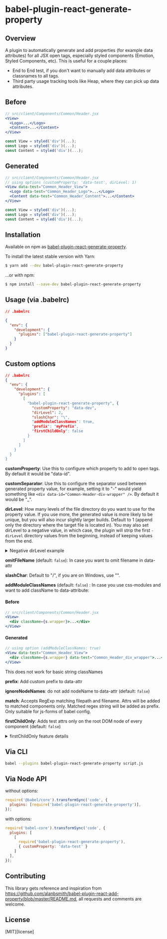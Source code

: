# babel-plugin-react-generate-property

## Overview 
A plugin to automatically generate and add properties (for example data attributes) for all JSX open tags, especially styled components (Emotion, Styled Components, etc).
This is useful for a couple places:
- End to End test, if you don't want to manually add data attributes or classnames to all tags.
- Third party usage tracking tools like Heap, where they can pick up data attributes.

## Before
```jsx
// src/client/Components/Common/Header.jsx
<View>
  <Logo>...</Logo>
  <Content>...</Content>
</View>

const View = styled('div')(...);
const Logo = styled('div')(...);
const Content = styled('div')(...);
```

## Generated
```jsx
// src/client/Components/Common/Header.jsx
// using options (customProperty: 'data-test', dirLevel: 1)
<View data-test="Common_Header_View">
  <Logo data-test="Common_Header_Logo">...</Logo>
  <Content data-test="Common_Header_Content">...</Content>
</View>

const View = styled('div')(...);
const Logo = styled('div')(...);
const Content = styled('div')(...);
```

## Installation
Available on npm as [babel-plugin-react-generate-property](https://www.npmjs.com/package/babel-plugin-react-generate-property).

To install the latest stable version with Yarn:

```sh
$ yarn add --dev babel-plugin-react-generate-property
```

...or with npm:

```sh
$ npm install --save-dev babel-plugin-react-generate-property
```

## Usage (via .babelrc)
```json
// .babelrc

{
  "env": {
    "development": {
      "plugins": ["babel-plugin-react-generate-property"]
    }
  }
}
```

## Custom options
```json
// .babelrc
{
  "env": {
    "development": {
      "plugins": [
        [
          "babel-plugin-react-generate-property", {
            "customProperty": "data-dev",
            "dirLevel": 2,
            "slashChar": "\",
            "addModuleClassNames": true,
            "prefix": "myPrefix",
            "firstChildOnly": false
          }
        ]
      ]
    }
  }
}
```
**customProperty**: Use this to configure which property to add to open tags. By default it would be "data-id".

**customSeparator**: Use this to configure the separator used between generated property value, for example, setting it to "-" would yield something like `<div data-id="Common-Header-div-wrapper" />`. By default it would be "_".

**dirLevel**: How many levels of the file directory do you want to use for the property value. If you use more, the generated value is more likely to be unique, but you will also incur slightly larger builds. Default to 1 (append only the directory where the target file is located in). You may also set dirLevel to a negative value, in which case, the plugin will strip the first `-dirLevel` directory values from the beginning, instead of keeping values from the end.

<details>
<summary>Negative dirLevel example</summary>

Let's say the file to be processed has a relative path of `/src/client/pages/common/tables/MyCustomTable.jsx`.

And the file has content of:
```jsx
// src/client/Components/Common/Header.jsx
<View>
  ...
</View>
```

Now if we pass in `dirLevel: 2`, the generated data id would look like:
```jsx
<View data-id="tables_MyCustomTable_View">
  ...
</View>
```

But if `dirLevel: -2` is passed, the plugin would strip relative path from the beginning, and generate something like:
```jsx
<View data-id="client_pages_common_tables_MyCustomTable_View">
  ...
</View>
```

Note that a dirLevel value of `-2` essentially stripped off both the rootDir, and then the `src/` part of the relative path.

</details>

**omitFileName**  (default: `false`): In case you want to omit filename in data-attr

**slashChar**: Default to "/", if you are on Windows, use "\".

**addModuleClassNames**  (default: `false`) : In case you use css-modules and want to add className to data-attribute:

#### Before
```jsx
// src/client/Components/Common/Header.jsx
<View>
  <div className={s.wrapper}>...</div>
</View>
```

#### Generated
```jsx
// using option (addModuleClassNames: true)
<View data-test="Common_Header_View">
  <div className={s.wrapper} data-test="Common_Header_div_wrapper">...</div>
</View>
```

This does not work for basic string classNames

**prefix**: Add custom prefix to data-attr

**ignoreNodeNames**: do not add nodeName to data-attr (default: `false`) 

**match**: Accepts RegExp matching filepath and filename. Attrs will be added to matched components only. Matched regex string will be added as prefix. Only suitable for js-forms of babel config.

**firstChildOnly**: Adds test attrs only on the root DOM node of every component  (default: `false`) 


<details>
<summary>firstChildOnly feature details</summary>

In general it should work as follows:

```jsx
const A = (props) => <main>{props.children}</main>
const B = (props) => <figure /><div>{props.children}<span/></div>

<A><B>Hello</B></A>
```

will be transformed into

```html
<main data-id="prefix_main">
  <figure data-id="prefix_figure"></figure>
  <div>Hello<span></span></div>
</main>
```
The problem behind this feature is: 

- we want to add automated data-attrs and use them in stage environment 
- but stage and production builds use the same docker-image, and there is valid CI logic behind that
- we can detect staging env in runtime, but we can not do so while building
- so we are stuck to keeping attributes in production
- at least we want to keep the gentle minimum for QA, 1 attr per component is enough

Components can be defined in this ways:

```jsx
const Foo = (props) => <main><div>{whatever}<div/><etc /></main>
```

In such case `<main>` will be marked, child DOM nodes will not, until next React component will be met


```jsx
const Foo = (props) => <Wrapper><div>{whatever}</div><etc /></Wrapper>
```

In such case `<div>` will be marked, next DOM nodes in the wrapper will not (gentle minimum)

```jsx
const Foo = (props) => <><div>{whatever}</div><etc /></>
```

In such case `<div>` should be marked by design, next DOM nodes in the Fragment should not. **Actual behaviour with Fragments is unstable for now, not working as intended in some cases.**


</details>


## Via CLI

```sh
babel --plugins babel-plugin-react-generate-property script.js
```

## Via Node API

without options:

```js
require('@babel/core').transformSync('code', {
  plugins: [require('babel-plugin-react-generate-property')],
});
```

with options:

```js
require('babel-core').transformSync('code', {
  plugins: [
    [
      require('babel-plugin-react-generate-property'),
      { customProperty: 'data-test' }
    ]
  ],
});
```

## Contributing
This library gets reference and inspiration from https://github.com/alanbsmith/babel-plugin-react-add-property/blob/master/README.md, all requests and comments are welcome.

## License

[MIT][license]
